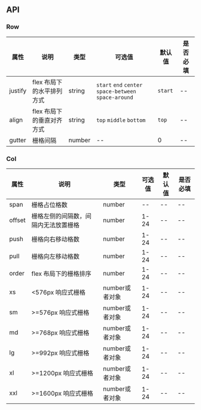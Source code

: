## API

### Row


| 属性      | 说明    | 类型      | 可选值       | 默认值   | 是否必填 |
|---------- |-------- |---------- |-------------  |-------- | ---- |
| justify | flex 布局下的水平排列方式 | string | `start` `end` `center` `space-between` `space-around` | `start` | -- |
| align | flex 布局下的垂直对齐方式 | string | `top` `middle` `bottom` | `top` | -- |
| gutter | 栅格间隔 | number | -- | 0 | -- |


### Col
| 属性      | 说明    | 类型      | 可选值       | 默认值   | 是否必填 |
|---------- |-------- |---------- |-------------  |-------- | ---- |
| span | 栅格占位格数 | number | -- | -- | -- |
| offset | 栅格左侧的间隔数，间隔内无法放置栅格 | number | 1-24 | -- | -- |
| push | 栅格向右移动格数 | number | 1-24 | -- | -- |
| pull | 栅格向左移动格数 | number | 1-24 | -- | -- |
| order | flex 布局下的栅格排序 | number | 1-24 | -- | -- |
| xs | <576px 响应式栅格 | number或者对象 | 1-24 | -- | -- |
| sm | >=576px 响应式栅格 | number或者对象 | 1-24 | -- | -- |
| md | >=768px 响应式栅格 | number或者对象 | 1-24 | -- | -- |
| lg | >=992px 响应式栅格 | number或者对象 | 1-24 | -- | -- |
| xl | >=1200px 响应式栅格 | number或者对象 | 1-24 | -- | -- |
| xxl | >=1600px 响应式栅格 | number或者对象 | 1-24 | -- | -- |